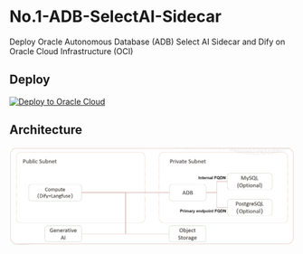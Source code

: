 # No.1-ADB-SelectAI-Sidecar

Deploy Oracle Autonomous Database (ADB) Select AI Sidecar and Dify on Oracle Cloud Infrastructure (OCI)

## Deploy


  [![Deploy to Oracle Cloud](https://oci-resourcemanager-plugin.plugins.oci.oraclecloud.com/latest/deploy-to-oracle-cloud.svg)](https://cloud.oracle.com/resourcemanager/stacks/create?region=ap-osaka-1&zipUrl=https://github.com/engchina/No.1-ADB-SelectAI-Sidecar/releases/download/v1.8.1/v1.8.1.zip)

## Architecture

![](./images/architecture.png)